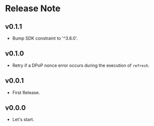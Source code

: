 # Release Note

## v0.1.1

- Bump SDK constraint to '^3.8.0'.

## v0.1.0

- Retry if a DPoP nonce error occurs during the execution of `refresh`.

## v0.0.1

- First Release.

## v0.0.0

- Let's start.
